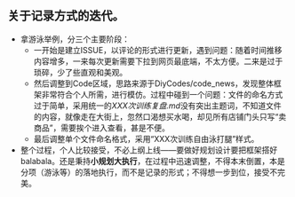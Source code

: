 ## 关于记录方式的迭代。
- 拿游泳举例，分三个主要阶段：
  - 一开始是建立ISSUE，以评论的形式进行更新，遇到问题：随着时间推移内容增多，一来每次更新需要下拉到网页最底端，不太方便。二来是过于琐碎，少了些直观和美观。
  - 然后调整到Code区域，思路来源于DiyCodes/code_news，发现整体框架非常符合个人所需，进行模仿。过程中碰到一个问题：文件的命名方式过于简单，采用统一的*XXX次训练复盘.md*没有突出主题词，不知道文件的内容，就像走在大街上，忽然口渴想买水喝，却见所有店铺门头只写“卖商品”，需要挨个进入查看，甚是不便。
  - 最后调整单个文件命名格式，采用“XXX次训练自由泳打腿”样式。
- 整个过程，个人比较接受，不必上纲上线——要做好规划设计要把框架搭好balabala。还是秉持**小规划大执行**，在过程中迅速调整，不得本末倒置，本是分项（游泳等）的落地执行，而不是记录的形式；不得想一步到位，接受不完美。

